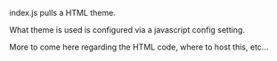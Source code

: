 index.js pulls a HTML theme. 

What theme is used is configured via a javascript config setting.

More to come here regarding the HTML code, where to host this, etc...

